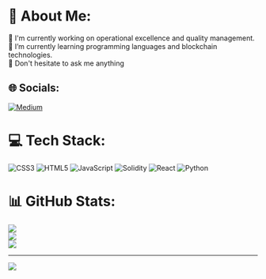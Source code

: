 # 💫 About Me:
🔭 I'm currently working on operational excellence and quality management.<br>🌱 I’m currently learning programming languages and blockchain technologies.<br>💬 Don't hesitate to ask me anything<br>


## 🌐 Socials:
[![Medium](https://img.shields.io/badge/Medium-12100E?logo=medium&logoColor=white)](https://medium.com/@versversev) 

# 💻 Tech Stack:
![CSS3](https://img.shields.io/badge/css3-%231572B6.svg?style=for-the-badge&logo=css3&logoColor=white) ![HTML5](https://img.shields.io/badge/html5-%23E34F26.svg?style=for-the-badge&logo=html5&logoColor=white) ![JavaScript](https://img.shields.io/badge/javascript-%23323330.svg?style=for-the-badge&logo=javascript&logoColor=%23F7DF1E) ![Solidity](https://img.shields.io/badge/Solidity-%23363636.svg?style=for-the-badge&logo=solidity&logoColor=white) ![React](https://img.shields.io/badge/react-%2320232a.svg?style=for-the-badge&logo=react&logoColor=%2361DAFB) ![Python](https://img.shields.io/badge/python-3670A0?style=for-the-badge&logo=python&logoColor=ffdd54)
# 📊 GitHub Stats:
![](https://github-readme-stats.vercel.app/api?username=Versversev&theme=dark&hide_border=false&include_all_commits=false&count_private=false)<br/>
![](https://github-readme-streak-stats.herokuapp.com/?user=Versversev&theme=dark&hide_border=false)<br/>
![](https://github-readme-stats.vercel.app/api/top-langs/?username=Versversev&theme=dark&hide_border=false&include_all_commits=false&count_private=false&layout=compact)

---
[![](https://visitcount.itsvg.in/api?id=Versversev&icon=2&color=2)](https://visitcount.itsvg.in)
